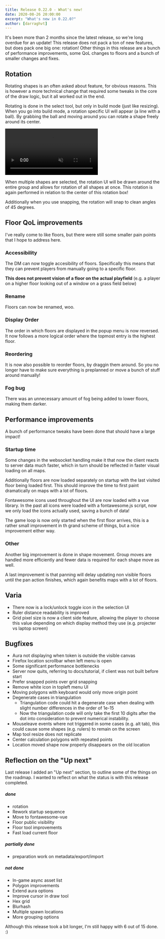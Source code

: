 ```yaml
---
title: Release 0.22.0 - What's new!
date: 2020-08-26 20:00:00
excerpt: "What's new in 0.22.0?"
author: [darraghvt]
---
```


It's been more than 2 months since the latest release, so we're long overdue for an update!
This release does not pack a ton of new features, but does pack one big one: rotation!
Other things in this release are a bunch of performance improvements, some QoL changes to floors and a bunch of smaller changes and fixes.

## Rotation

Rotating shapes is an often asked about feature, for obvious reasons.
This is however a more technical change that required some tweaks in the core of the draw logic,
but it all worked out in the end.

Rotating is done in the select tool, but only in build mode (just like resizing).
When you go into build mode, a rotation specific UI will appear (a line with a ball).
By grabbing the ball and moving around you can rotate a shape freely around its center.

<video autoplay loop muted style="max-width: 750px;">
   <source src="/assets/0.22.0/rotation.webm" type="video/webm">
   <source src="/assets/0.22.0/rotation.mp4" type="video/mp4">
</video>

When multiple shapes are selected, the rotation UI will be drawn around the entire group and allows for rotation of all shapes at once.
This rotation is again performed in relation to the center of this rotation box!

Additionally when you use snapping, the rotation will snap to clean angles of 45 degrees.

## Floor QoL improvements

I've really come to like floors, but there were still some smaller pain points that I hope to address here.

### Accessibility

The DM can now toggle accesibility of floors. Specifically this means that they can prevent players from manually going to a specific floor.

**This does not prevent vision of a floor on the actual playfield** (e.g. a player on a higher floor looking out of a window on a grass field below)

### Rename

Floors can now be renamed, woo.

### Display Order

The order in which floors are displayed in the popup menu is now reversed. It now follows a more logical order where the topmost entry is the highest floor.

### Reordering

It is now also possible to reorder floors, by draggin them around. So you no longer have to make sure everything is preplanned or move a bunch of stuff around manually!

### Fog bug

There was an unnecessary amount of fog being added to lower floors, making them darker.

## Performance improvements

A bunch of performance tweaks have been done that should have a large impact!

### Startup time

Some changes in the websocket handling make it that now the client reacts to server data much faster,
which in turn should be reflected in faster visual loading on all maps.

Additionally floors are now loaded separately on startup with the last visited floor being loaded first.
This should improve the time to first paint dramatically on maps with a lot of floors.

Fontawesome icons used throughout the UI are now loaded with a vue library. In the past all icons were loaded with a fontawesome.js script, now we only load the icons actually used, saving a bunch of data!

The game loop is now only started when the first floor arrives, this is a rather small improvement in th grand scheme of things, but a nice improvement either way.

### Other

Another big improvement is done in shape movement. Group moves are handled more efficiently and fewer data is required for each shape move as well.

A last improvement is that panning will delay updating non visible floors until the pan action finishes, which again benefits maps with a lot of floors.

## Varia

-   There now is a lock/unlock toggle icon in the selection UI
-   Ruler distance readability is improved
-   Grid pixel size is now a client side feature, allowing the player to choose this value depending on which display method they use (e.g. projecter vs laptop screen)

## Bugfixes

-   Aura not displaying when token is outside the visible canvas
-   Firefox location scrollbar when left menu is open
-   Some significant performance bottlenecks
-   Server now quits, referring to docs/tutorial, if client was not built before start
-   Prefer snapped points over grid snapping
-   Remove white icon in topleft menu UI
-   Moving polygons with keyboard would only move origin point
-   Degenerate cases in triangulation
    -   Triangulation code could hit a degenerate case when dealing with slight number differences in the order of 1e-15
    -   Now the triangulation code will only take the first 10 digits after the dot into consideration to prevent numerical instability.
-   Mouseleave events where not triggered in some cases (e.g. alt tab), this could cause some shapes (e.g. rulers) to remain on the screen
-   Map tool resize does not replicate
-   Center calculation polygons with repeated points
-   Location moved shape now properly disappears on the old location

## Reflection on the "Up next"

Last release I added an "Up next" section, to outline some of the things on the roadmap. I wanted to reflect on what the status is with this release completed.

##### done

-   rotation
-   Rework startup sequence
-   Move to fontawesome-vue
-   Floor public visibility
-   Floor tool improvements
-   Fast load current floor

##### partially done

-   preparation work on metadata/export/import

##### not done

-   In-game async asset list
-   Polygon improvements
-   Extend aura options
-   Improve cursor in draw tool
-   Hex grid
-   Blurhash
-   Multiple spawn locations
-   More grouping options

Although this release took a bit longer, I'm still happy with 6 out of 15 done. :)
